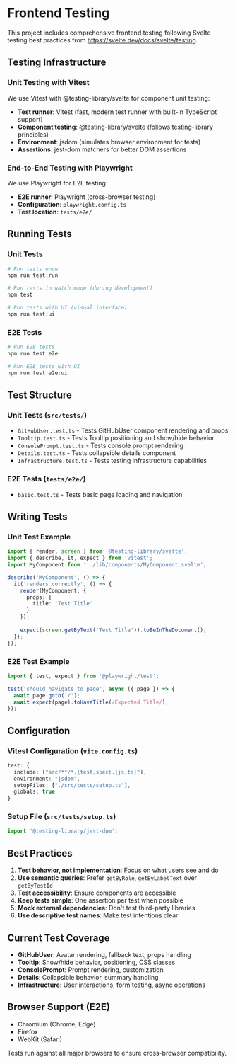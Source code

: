 # Frontend Testing

This project includes comprehensive frontend testing following Svelte testing best practices from https://svelte.dev/docs/svelte/testing.

## Testing Infrastructure

### Unit Testing with Vitest

We use Vitest with @testing-library/svelte for component unit testing:

- **Test runner**: Vitest (fast, modern test runner with built-in TypeScript support)
- **Component testing**: @testing-library/svelte (follows testing-library principles)
- **Environment**: jsdom (simulates browser environment for tests)
- **Assertions**: jest-dom matchers for better DOM assertions

### End-to-End Testing with Playwright

We use Playwright for E2E testing:

- **E2E runner**: Playwright (cross-browser testing)
- **Configuration**: `playwright.config.ts`
- **Test location**: `tests/e2e/`

## Running Tests

### Unit Tests

```bash
# Run tests once
npm run test:run

# Run tests in watch mode (during development)
npm test

# Run tests with UI (visual interface)
npm run test:ui
```

### E2E Tests

```bash
# Run E2E tests
npm run test:e2e

# Run E2E tests with UI
npm run test:e2e:ui
```

## Test Structure

### Unit Tests (`src/tests/`)

- `GitHubUser.test.ts` - Tests GitHubUser component rendering and props
- `Tooltip.test.ts` - Tests Tooltip positioning and show/hide behavior
- `ConsolePrompt.test.ts` - Tests console prompt rendering
- `Details.test.ts` - Tests collapsible details component
- `Infrastructure.test.ts` - Tests testing infrastructure capabilities

### E2E Tests (`tests/e2e/`)

- `basic.test.ts` - Tests basic page loading and navigation

## Writing Tests

### Unit Test Example

```typescript
import { render, screen } from '@testing-library/svelte';
import { describe, it, expect } from 'vitest';
import MyComponent from '../lib/components/MyComponent.svelte';

describe('MyComponent', () => {
  it('renders correctly', () => {
    render(MyComponent, {
      props: {
        title: 'Test Title'
      }
    });
    
    expect(screen.getByText('Test Title')).toBeInTheDocument();
  });
});
```

### E2E Test Example

```typescript
import { test, expect } from '@playwright/test';

test('should navigate to page', async ({ page }) => {
  await page.goto('/');
  await expect(page).toHaveTitle(/Expected Title/);
});
```

## Configuration

### Vitest Configuration (`vite.config.ts`)

```typescript
test: {
  include: ["src/**/*.{test,spec}.{js,ts}"],
  environment: "jsdom",
  setupFiles: ["./src/tests/setup.ts"],
  globals: true
}
```

### Setup File (`src/tests/setup.ts`)

```typescript
import '@testing-library/jest-dom';
```

## Best Practices

1. **Test behavior, not implementation**: Focus on what users see and do
2. **Use semantic queries**: Prefer `getByRole`, `getByLabelText` over `getByTestId`
3. **Test accessibility**: Ensure components are accessible
4. **Keep tests simple**: One assertion per test when possible
5. **Mock external dependencies**: Don't test third-party libraries
6. **Use descriptive test names**: Make test intentions clear

## Current Test Coverage

- **GitHubUser**: Avatar rendering, fallback text, props handling
- **Tooltip**: Show/hide behavior, positioning, CSS classes
- **ConsolePrompt**: Prompt rendering, customization
- **Details**: Collapsible behavior, summary handling
- **Infrastructure**: User interactions, form testing, async operations

## Browser Support (E2E)

- Chromium (Chrome, Edge)
- Firefox
- WebKit (Safari)

Tests run against all major browsers to ensure cross-browser compatibility.